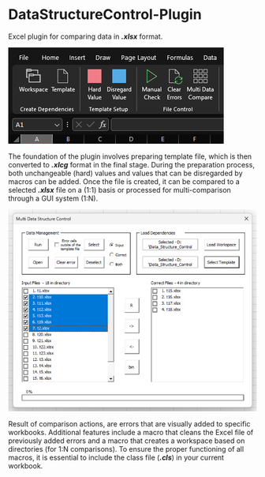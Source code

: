 # DataStructureControl-Plugin
Excel plugin for comparing data in ***.xlsx*** format.

![alt text](exampleXl/ribbon.png?raw=true)

The foundation of the plugin involves preparing template file, which is then converted to ***.xlcg*** format in the final stage. During the preparation process, both unchangeable (hard) values and values that can be disregarded by macros can be added. Once the file is created, it can be compared to a selected ***.xlsx*** file on a (1:1) basis or processed for multi-comparison through a GUI system (1:N).

![alt text](exampleXl/gui.png?raw=true)

Result of comparison actions, are errors that are visually added to specific workbooks. Additional features include a macro that cleans the Excel file of previously added errors and a macro that creates a workspace based on directories (for 1:N comparisons). To ensure the proper functioning of all macros, it is essential to include the class file (***.cls***) in your current workbook.
